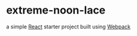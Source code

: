 # extreme-noon-lace

a simple [React](https://reactjs.org/) starter project built using [Webpack](https://webpack.js.org/)

